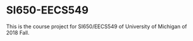 # SI650-EECS549

This is the course project for SI650/EECS549 of University of Michigan of 2018 Fall.
